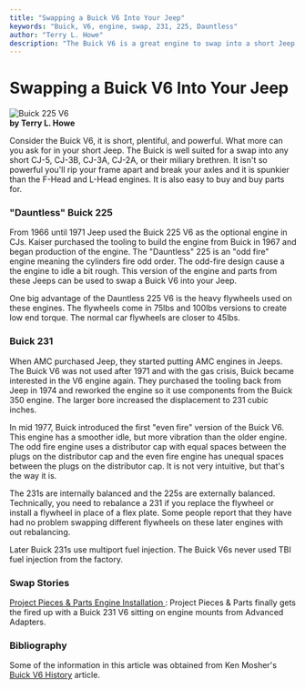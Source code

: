 ```yaml
---
title: "Swapping a Buick V6 Into Your Jeep"
keywords: "Buick, V6, engine, swap, 231, 225, Dauntless"
author: "Terry L. Howe"
description: "The Buick V6 is a great engine to swap into a short Jeep.  Early CJs are short and so a short engine can be the best thing to swap in.  The Buick V6 engines a powerful and leave you with some drive shaft."
---
```

# Swapping a Buick V6 Into Your Jeep

![Buick 225 V6](../../../img/engine/updates/225.jpg)   
**by Terry L. Howe**

Consider the Buick V6, it is short, plentiful, and powerful. What more can you ask for in your short Jeep. The Buick is well suited for a swap into any short CJ-5, CJ-3B, CJ-3A, CJ-2A, or their miliary brethren. It isn't so powerful you'll rip your frame apart and break your axles and it is spunkier than the F-Head and L-Head engines. It is also easy to buy and buy parts for.

### "Dauntless" Buick 225

From 1966 until 1971 Jeep used the Buick 225 V6 as the optional engine in CJs. Kaiser purchased the tooling to build the engine from Buick in 1967 and began production of the engine. The "Dauntless" 225 is an "odd fire" engine meaning the cylinders fire odd order. The odd-fire design cause a the engine to idle a bit rough. This version of the engine and parts from these Jeeps can be used to swap a Buick V6 into your Jeep.

One big advantage of the Dauntless 225 V6 is the heavy flywheels used on these engines. The flywheels come in 75lbs and 100lbs versions to create low end torque. The normal car flywheels are closer to 45lbs.

### Buick 231

When AMC purchased Jeep, they started putting AMC engines in Jeeps. The Buick V6 was not used after 1971 and with the gas crisis, Buick became interested in the V6 engine again. They purchased the tooling back from Jeep in 1974 and reworked the engine so it use components from the Buick 350 engine. The larger bore increased the displacement to 231 cubic inches.

In mid 1977, Buick introduced the first "even fire" version of the Buick V6. This engine has a smoother idle, but more vibration than the older engine. The odd fire engine uses a distributor cap with equal spaces between the plugs on the distributor cap and the even fire engine has unequal spaces between the plugs on the distributor cap. It is not very intuitive, but that's the way it is.

The 231s are internally balanced and the 225s are externally balanced. Technically, you need to rebalance a 231 if you replace the flywheel or install a flywheel in place of a flex plate. Some people report that they have had no problem swapping different flywheels on these later engines with out rebalancing.

Later Buick 231s use multiport fuel injection. The Buick V6s never used TBI fuel injection from the factory.

### Swap Stories

[ Project Pieces & Parts Engine Installation ](https://www.4x4wire.com/jeep/projects/pieces/engine/): Project Pieces & Parts finally gets the fired up with a Buick 231 V6 sitting on engine mounts from Advanced Adapters. 
  
### Bibliography

Some of the information in this article was obtained from Ken Mosher's [Buick V6 History](https://ni.umd.edu/gnttype/www/v6hist.md) article.